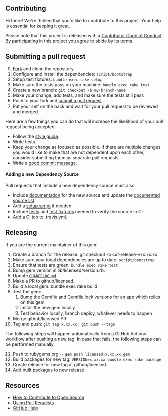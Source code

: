## Contributing

[fork]: https://github.com/github/licensed/fork
[pr]: https://github.com/github/licensed/compare
[style]: https://github.com/styleguide/ruby
[code-of-conduct]: CODE_OF_CONDUCT.md

Hi there! We're thrilled that you'd like to contribute to this project. Your help is essential for keeping it great.

Please note that this project is released with a [Contributor Code of Conduct][code-of-conduct]. By participating in this project you agree to abide by its terms.

## Submitting a pull request

0. [Fork][fork] and clone the repository
0. Configure and install the dependencies: `script/bootstrap`
0. Setup test fixtures: `bundle exec rake setup`
0. Make sure the tests pass on your machine: `bundle exec rake test`
0. Create a new branch: `git checkout -b my-branch-name`
0. Make your change, add tests, and make sure the tests still pass
0. Push to your fork and [submit a pull request][pr]
0. Pat your self on the back and wait for your pull request to be reviewed and merged.

Here are a few things you can do that will increase the likelihood of your pull request being accepted:

- Follow the [style guide][style].
- Write tests.
- Keep your change as focused as possible. If there are multiple changes you would like to make that are not dependent upon each other, consider submitting them as separate pull requests.
- Write a [good commit message](http://tbaggery.com/2008/04/19/a-note-about-git-commit-messages.html).

#### Adding a new Dependency Source

Pull requests that include a new dependency source must also

- Include [documentation](docs/sources) for the new source and update the [documented source list](README.md#sources).
- Add a [setup script](script/source-setup) if needed.
- Include [tests](test/source) and [test fixtures](test/fixtures) needed to verify the source in CI.
- Add a CI job to [.travis.yml](.travis.yml).

## Releasing
If you are the current maintainer of this gem:

1. Create a branch for the release: git checkout -b cut-release-vxx.xx.xx
2. Make sure your local dependencies are up to date: `script/bootstrap`
3. Ensure that tests are green: `bundle exec rake test`
4. Bump gem version in lib/licensed/version.rb.
5. Update [`CHANGELOG.md`](CHANGELOG.md)
6. Make a PR to github/licensed.
7. Build a local gem: bundle exec rake build
8. Test the gem:
   1. Bump the Gemfile and Gemfile.lock versions for an app which relies on this gem
   2. Install the new gem locally
   3. Test behavior locally, branch deploy, whatever needs to happen
9. Merge github/licensed PR
10. Tag and push: `git tag x.xx.xx; git push --tags`

The following steps will happen automatically from a GitHub Actions workflow
after pushing a new tag. In case that fails, the following steps can be performed manually

11. Push to rubygems.org -- `gem push licensed-x.xx.xx.gem`
12. Build packages for new tag: `VERSION=x.xx.xx bundle exec rake package`
13. Create release for new tag at github/licensed.
14. Add built packages to new release

## Resources

- [How to Contribute to Open Source](https://opensource.guide/how-to-contribute/)
- [Using Pull Requests](https://help.github.com/articles/about-pull-requests/)
- [GitHub Help](https://help.github.com)
